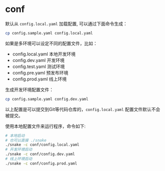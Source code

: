 # conf

默认从 `config.local.yaml` 加载配置, 可以通过下面命令生成：

```bash
cp config.sample.yaml config.local.yaml
```

如果是多环境可以设定不同的配置文件，比如：
 - config.local.yaml 本地开发环境
 - config.dev.yaml 开发环境
 - config.test.yaml 测试环境
 - config.pre.yaml 预发布环境
 - config.prod.yaml 线上环境
 
 生成开发环境配置文件：
 
 ```bash
cp config.sample.yaml config.dev.yaml
```
 
 以上配置是可以提交到Git等代码仓库的，`config.local.yaml` 配置文件默认不会被提交。
 
 使用本地配置文件来运行程序，命令如下:
 
 ```bash
# 本地启动
# 也可以直接 ./snake
./snake -c conf/config.local.yaml
# 开发环境启动
./snake -c conf/config.dev.yaml
# 线上环境启动
./snake -c conf/config.prod.yaml

```